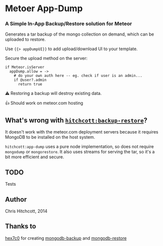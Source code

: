 # Metoer App-Dump

### A Simple In-App Backup/Restore solution for Meteor

Generates a tar backup of the mongo collection on demand, which can be uploaded to restore.

Use `{{> appDumpUI}}` to add upload/download UI to your template.

Secure the upload method on the server:

```
if Meteor.isServer
  appDump.allow = ->
    # do your own auth here -- eg. check if user is an admin...
    if @user?.admin
      return true
```

:warning: Restoring a backup will destroy existing data.

:thumbsup: Should work on meteor.com hosting


## What's wrong with [`hitchcott:backup-restore`](https://github.com/hitchcott/meteor-backup-restore/)?

It doesn't work with the meteor.com deployment servers because it requires MongoDB to be installed on the host system. 

`hitchcott:app-dump` uses a pure node implementation, so does not require `mongodump` or `mongorestore`. It also uses streams for serving the tar, so it's a bit more efficient and secure.


## TODO

Tests

## Author

Chris Hitchcott, 2014

## Thanks to

[hex7c0](https://github.com/hex7c0) for creating [mongodb-backup](https://github.com/hex7c0/mongodb-backup) and [mongodb-restore](https://github.com/hex7c0/mongodb-restore)
